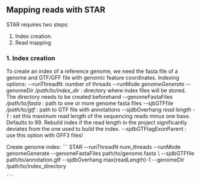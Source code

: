 ## Mapping reads with STAR 

STAR requires two steps:
1. Index creation.
2. Read mapping

### 1. Index creation
To create an index of a reference genome, we need the fasta file of a genome and GTF/GFF file with genomic feature coordinates.
Indexing options:
    --runThreadN: number of threads
    --runMode *genomeGenerate*
    --genomeDir */path/to/index_dir* : directory where index files will be stored. The directory needs to be created beforehand
    --genomeFastaFiles */path/to/fasta* : path to one or more genome fasta files
    --sjbGTFfile */path/to/gtf* : path to GTF file with annotations
    --sjdbOverhang *read length - 1* : set this maximum read length of the sequencing reads minus one base. Defaults to 99. Rebuild index if the read length in the project significantly deviates from the one used to build the index.
    --sjdbGTFtagExonParent : use this option with GFF3 files!  

Create genome index:
    ```
    STAR --runThreadN num_threads --runMode genomeGenerate --genomeFastaFiles path/to/genome.fasta \ 
    --sjdbGTFfile path/to/annotation.gtf --sjdbOverhang max(readLength)-1 --genomeDir /path/to/index_directory
    
    ```
